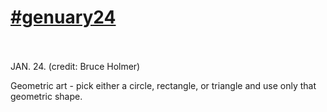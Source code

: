 # [#genuary24](https://genuary.art/prompts#jan24)</br></br>
JAN. 24. (credit: Bruce Holmer)</br>

Geometric art - pick either a circle, rectangle, or triangle and use only that geometric shape.</br>





